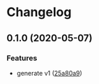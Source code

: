 # Changelog

## 0.1.0 (2020-05-07)


### Features

* generate v1 ([25a80a9](https://www.github.com/googleapis/python-org-policy/commit/25a80a96446566b4633fbb6c72a3cc902bfe0de4))
